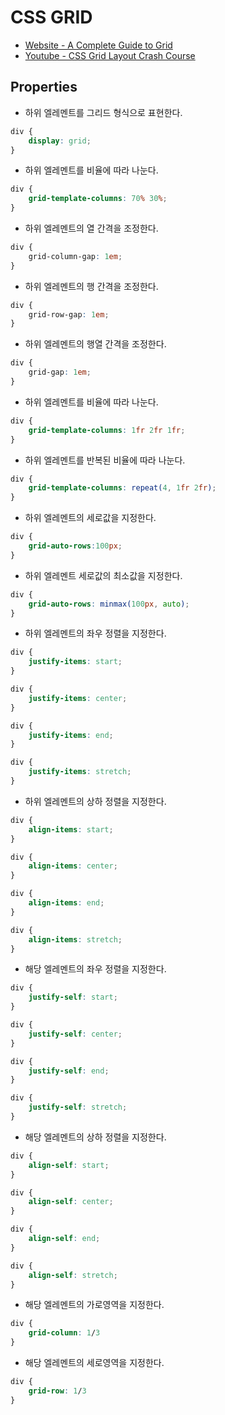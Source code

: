 # CSS GRID

* [Website - A Complete Guide to Grid](https://css-tricks.com/snippets/css/complete-guide-grid/)
* [Youtube - CSS Grid Layout Crash Course](https://www.youtube.com/watch?v=jV8B24rSN5o)

## Properties

* 하위 엘레멘트를 그리드 형식으로 표현한다.
```css
div {
    display: grid;
}
```

* 하위 엘레멘트를 비율에 따라 나눈다.
```css
div {
    grid-template-columns: 70% 30%;
}
```

* 하위 엘레멘트의 열 간격을 조정한다.
```css
div {
    grid-column-gap: 1em;
}
```

* 하위 엘레멘트의 행 간격을 조정한다.
```css
div {
    grid-row-gap: 1em;
}
```

* 하위 엘레멘트의 행열 간격을 조정한다.
```css
div {
    grid-gap: 1em;
}
```

* 하위 엘레멘트를 비율에 따라 나눈다.
```css
div {
    grid-template-columns: 1fr 2fr 1fr;
}
```

* 하위 엘레멘트를 반복된 비율에 따라 나눈다.
```css
div {
    grid-template-columns: repeat(4, 1fr 2fr);
}
```

* 하위 엘레멘트의 세로값을 지정한다.
```css
div {
    grid-auto-rows:100px;
}
```

* 하위 엘레멘트 세로값의 최소값을 지정한다.
```css
div {
    grid-auto-rows: minmax(100px, auto);
}
```

* 하위 엘레멘트의 좌우 정렬을 지정한다.
```css
div {
    justify-items: start;
}

div {
    justify-items: center;
}

div {
    justify-items: end;
}

div {
    justify-items: stretch;
}
```

* 하위 엘레멘트의 상하 정렬을 지정한다.
```css
div {
    align-items: start;
}

div {
    align-items: center;
}

div {
    align-items: end;
}

div {
    align-items: stretch;
}
```

* 해당 엘레멘트의 좌우 정렬을 지정한다.
```css
div {
    justify-self: start;
}

div {
    justify-self: center;
}

div {
    justify-self: end;
}

div {
    justify-self: stretch;
}
```

* 해당 엘레멘트의 상하 정렬을 지정한다.
```css
div {
    align-self: start;
}

div {
    align-self: center;
}

div {
    align-self: end;
}

div {
    align-self: stretch;
}
```

* 해당 엘레멘트의 가로영역을 지정한다.
```css
div {
    grid-column: 1/3
}
```

* 해당 엘레멘트의 세로영역을 지정한다.
```css
div {
    grid-row: 1/3
}
```